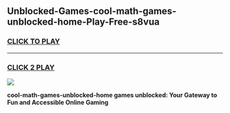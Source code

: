 
## Unblocked-Games-cool-math-games-unblocked-home-Play-Free-s8vua
<h3>
<a href="https://premium76.site?title=cool-math-games-unblocked-home&ref=15A">CLICK TO PLAY</a></h3>
<hr>

<h3>
<a href="https://premium76.site?title=cool-math-games-unblocked-home&ref=15A">CLICK 2 PLAY</a>
  
</h3>

<a href="https://premium76.site?title=cool-math-games-unblocked-home&ref=15A"><img src="https://clearcache.store/games.png"></a>


**cool-math-games-unblocked-home games unblocked: Your Gateway to Fun and Accessible Online Gaming**
